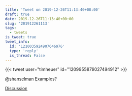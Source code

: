 ```yaml
---
title: 'Tweet on 2019-12-26T11:13:40+00:00'
draft: true
date: 2019-12-26T11:13:40+00:00
slug: '201912261113'
tags:
  - tweets
is_tweet: true
tweet_info:
  id: '1210035924907646976'
  type: 'reply'
  is_thread: False
---
```




{{< tweet user="timheuer" id="1209955879027494912" >}}

[@shanselman](https://x.com/shanselman) Examples?

[Discussion](https://x.com/sytelus/status/1210035924907646976)
